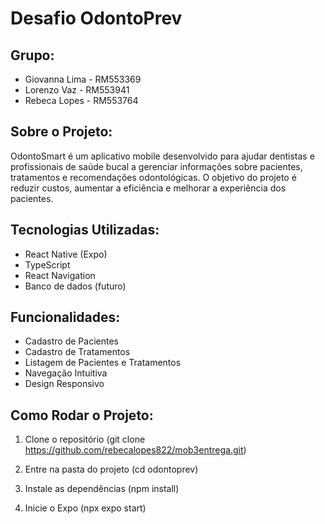 # Desafio OdontoPrev

## Grupo:
- Giovanna Lima - RM553369
- Lorenzo Vaz - RM553941
- Rebeca Lopes - RM553764

## Sobre o Projeto:
OdontoSmart é um aplicativo mobile desenvolvido para ajudar dentistas e profissionais de saúde bucal a gerenciar informações sobre pacientes, tratamentos e recomendações odontológicas. O objetivo do projeto é reduzir custos, aumentar a eficiência e melhorar a experiência dos pacientes.

## Tecnologias Utilizadas:
- React Native (Expo)
- TypeScript
- React Navigation
- Banco de dados (futuro)

## Funcionalidades:
-  Cadastro de Pacientes
-  Cadastro de Tratamentos
-  Listagem de Pacientes e Tratamentos
-  Navegação Intuitiva
-  Design Responsivo

## Como Rodar o Projeto:
1. Clone o repositório (git clone https://github.com/rebecalopes822/mob3entrega.git)

2. Entre na pasta do projeto (cd odontoprev)

3. Instale as dependências (npm install)

4. Inicie o Expo (npx expo start)


